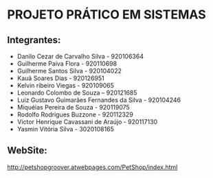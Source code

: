 # PROJETO PRÁTICO EM SISTEMAS

## Integrantes: 
- Danilo Cezar de Carvalho Silva - 920106364
- Guilherme Paiva Flora - 920110698
- Guilherme Santos Silva - 920104022
- Kauã Soares Dias - 920126951
- Kelvin ribeiro Viegas - 920109065
- Leonardo Colombo de Souza – 920121685
- Luiz Gustavo Guimarães Fernandes da Silva - 920104246
- Miquéias Pereira de Souza - 920119075
- Rodolfo Rodrigues Buzzone - 920112329
- Victor Henrique Cavassani de Araújo - 920117130
- Yasmin Vitória Silva - 3020108165

## WebSite:
http://petshopgroover.atwebpages.com/PetShop/index.html
